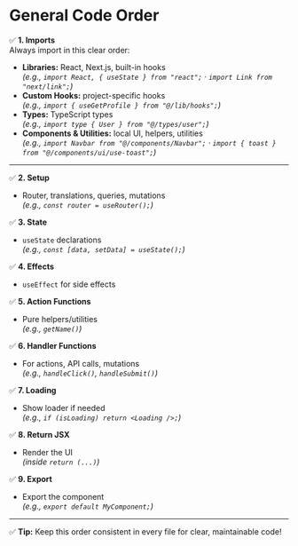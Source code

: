 # General Code Order

✅ **1. Imports**  
   Always import in this clear order:  
   - **Libraries:** React, Next.js, built-in hooks  
     _(e.g., `import React, { useState } from "react";` · `import Link from "next/link";`)_
   - **Custom Hooks:** project-specific hooks  
     _(e.g., `import { useGetProfile } from "@/lib/hooks";`)_
   - **Types:** TypeScript types  
     _(e.g., `import type { User } from "@/types/user";`)_
   - **Components & Utilities:** local UI, helpers, utilities  
     _(e.g., `import Navbar from "@/components/Navbar";` · `import { toast } from "@/components/ui/use-toast";`)_

---

✅ **2. Setup**  
   - Router, translations, queries, mutations  
     _(e.g., `const router = useRouter();`)_

✅ **3. State**  
   - `useState` declarations  
     _(e.g., `const [data, setData] = useState();`)_

✅ **4. Effects**  
   - `useEffect` for side effects

✅ **5. Action Functions**  
   - Pure helpers/utilities  
     _(e.g., `getName()`)_

✅ **6. Handler Functions**  
   - For actions, API calls, mutations  
     _(e.g., `handleClick()`, `handleSubmit()`)_

✅ **7. Loading**  
   - Show loader if needed  
     _(e.g., `if (isLoading) return <Loading />;`)_

✅ **8. Return JSX**  
   - Render the UI  
     _(inside `return (...)`)_

✅ **9. Export**  
   - Export the component  
     _(e.g., `export default MyComponent;`)_

---

✅ **Tip:** Keep this order consistent in every file for clear, maintainable code!
